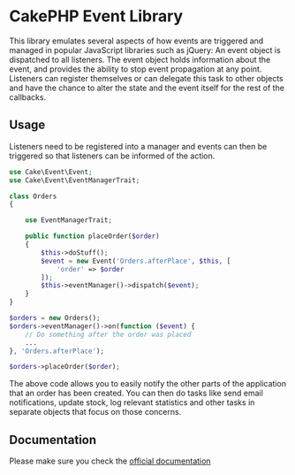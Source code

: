 # CakePHP Event Library

This library emulates several aspects of how events are triggered and managed in popular JavaScript
libraries such as jQuery: An event object is dispatched to all listeners. The event object holds information
about the event, and provides the ability to stop event propagation at any point.
Listeners can register themselves or can delegate this task to other objects and have the chance to alter the
state and the event itself for the rest of the callbacks.

## Usage

Listeners need to be registered into a manager and events can then be triggered so that listeners can be informed
of the action.

```php
use Cake\Event\Event;
use Cake\Event\EventManagerTrait;

class Orders
{

	use EventManagerTrait;

	public function placeOrder($order)
	{
		$this->doStuff();
		$event = new Event('Orders.afterPlace', $this, [
			'order' => $order
		]);
		$this->eventManager()->dispatch($event);
	}
}

$orders = new Orders();
$orders->eventManager()->on(function ($event) {
	// Do something after the order was placed
	...
}, 'Orders.afterPlace');

$orders->placeOrder($order);
```

The above code allows you to easily notify the other parts of the application that an order has been created.
You can then do tasks like send email notifications, update stock, log relevant statistics and other tasks
in separate objects that focus on those concerns.

## Documentation

Please make sure you check the [official documentation](http://book.cakephp.org/3.0/en/core-libraries/events.html)
